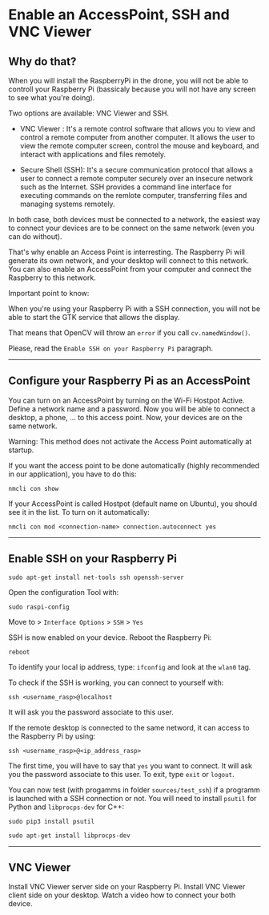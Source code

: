 # Enable  an AccessPoint, SSH and VNC Viewer

## Why do that?
When you will install the RaspberryPi in the drone, you will not be able to controll your Raspberry Pi (bassicaly because you will not have any screen to see what you're doing).

Two options are available: VNC Viewer and SSH.

- VNC Viewer :
It's a remote control software that allows you to view and control a remote computer from another computer. It allows the user to view the remote computer screen, control the mouse and keyboard, and interact with applications and files remotely. 

- Secure Shell (SSH):
It's a secure communication protocol that allows a user to connect a remote computer securely over an insecure network such as the Internet. SSH provides a command line interface for executing commands on the remlote computer, transferring files and managing systems remotely.

In both case, both devices must be connected to a network, the easiest way to connect your devices are to be connect on the same network (even you can do without).

That's why enable an Access Point is interresting. The Raspberry Pi will generate its own network, and your desktop will connect to this network.
You can also enable an AccessPoint from your computer and connect the Raspberry to this network.

Important point to know:

When you're using your Raspberry Pi with a SSH connection, you will not be able to start the GTK service that allows the display.

That means that OpenCV will throw an `error` if you call `cv.namedWindow()`.

Please, read the `Enable SSH on your Raspberry Pi` paragraph.

---

## Configure your Raspberry Pi as an AccessPoint

You can turn on an AccessPoint by turning on the Wi-Fi Hostpot Active. Define a network name and a password.
Now you will be able to connect a desktop, a phone, ... to this access point.
Now, your devices are on the same network.

Warning: This method does not activate the Access Point automatically at startup. 

If you want the access point to be done automatically (highly recommended in our application), you have to do this:
```
nmcli con show
```
If your AccessPoint is called Hostpot (default name on Ubuntu), you should see it in the list.
To turn on it automatically:
```
nmcli con mod <connection-name> connection.autoconnect yes
```

---

## Enable SSH on your Raspberry Pi

```
sudo apt-get install net-tools ssh openssh-server
```

Open the configuration Tool with:
```
sudo raspi-config
```

Move to > `Interface Options` > `SSH` > `Yes`

SSH is now enabled on your device. Reboot the Raspberry Pi:
```
reboot
```

To identify your local ip address, type: `ifconfig` and look at the `wlan0` tag.

To check if the SSH is working, you can connect to yourself with:
```
ssh <username_rasp>@localhost
```
It will ask you the password associate to this user.

If the remote desktop is connected to the same netword, it can access to the Raspberry Pi by using:
```
ssh <username_rasp>@<ip_address_rasp>
```
The first time, you will have to say that `yes` you want to connect.
It will ask you the password associate to this user.
To exit, type `exit` or `logout`.

You can now test (with progamms in folder `sources/test_ssh`) if a programm is launched with a SSH connection or not.
You will need to install `psutil` for Python and `libprocps-dev` for C++:

```
sudo pip3 install psutil
```

```
sudo apt-get install libprocps-dev
```

---

## VNC Viewer
Install VNC Viewer server side on your Raspberry Pi.
Install VNC Viewer client side on your desktop.
Watch a video how to connect your both device.
